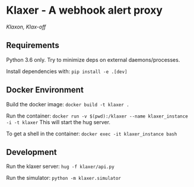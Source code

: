 # Klaxer - A webhook alert proxy

*Klaxon, Klax-off*

## Requirements

Python 3.6 only. Try to minimize deps on external daemons/processes.

Install dependencies with:
`pip install -e .[dev]`

## Docker Environment

Build the docker image:
`docker build -t klaxer .`

Run the container:
`docker run -v $(pwd):/klaxer --name klaxer_instance -i -t klaxer`
This will start the hug server.

To get a shell in the container:
`docker exec -it klaxer_instance bash`

## Development
Run the klaxer server:
`hug -f klaxer/api.py`

Run the simulator:
`python -m klaxer.simulator`
